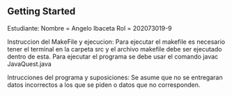 ## Getting Started
Estudiante:
Nombre = Angelo Ibaceta
Rol = 202073019-9

Instruccion del MakeFile y ejecucion:
Para ejecutar el makefile es necesario tener el terminal en la carpeta src y el archivo makefile debe ser ejecutado dentro de esta.
Para ejecutar el programa se debe usar el comando javac JavaQuest.java

Intrucciones del programa y suposiciones:
Se asume que no se entregaran datos incorrectos a los que se piden o datos que no corresponden.

